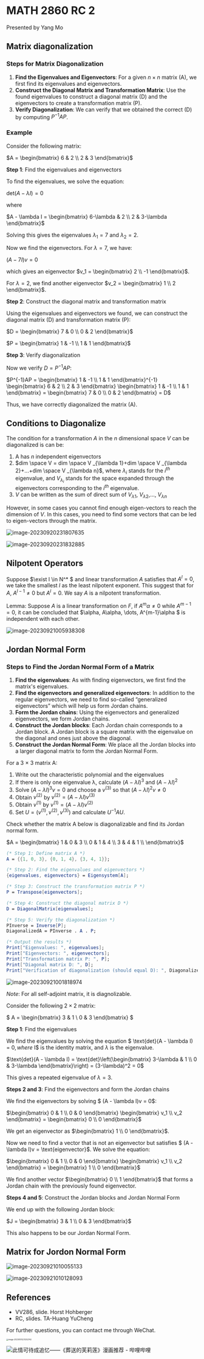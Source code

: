 # MATH 2860 RC 2

Presented by Yang Mo

## Matrix diagonalization

### Steps for Matrix Diagonalization

1. **Find the Eigenvalues and Eigenvectors**: For a given $n \times n$ matrix \(A\), we first find its eigenvalues and eigenvectors.
2. **Construct the Diagonal Matrix and Transformation Matrix**: Use the found eigenvalues to construct a diagonal matrix \(D\) and the eigenvectors to create a transformation matrix \(P\).
3. **Verify Diagonalization**: We can verify that we obtained the correct \(D\) by computing $P^{-1}AP$.

### Example

Consider the following matrix:

$A = \begin{bmatrix} 6 & 2 \\ 2 & 3 \end{bmatrix}$

**Step 1**: Find the eigenvalues and eigenvectors

To find the eigenvalues, we solve the equation:

$\text{det}(A - \lambda I) = 0$

where

$A - \lambda I = \begin{bmatrix} 6-\lambda & 2 \\ 2 & 3-\lambda \end{bmatrix}$

Solving this gives the eigenvalues $\lambda_1 = 7$ and $\lambda_2 = 2$.

Now we find the eigenvectors. For $\lambda = 7$, we have:

$(A - 7I)v = 0$

which gives an eigenvector $v_1 = \begin{bmatrix} 2 \\ -1 \end{bmatrix}$.

For $\lambda = 2$, we find another eigenvector $v_2 = \begin{bmatrix} 1 \\ 2 \end{bmatrix}$.

**Step 2**: Construct the diagonal matrix and transformation matrix

Using the eigenvalues and eigenvectors we found, we can construct the diagonal matrix \(D\) and transformation matrix \(P\):

$D = \begin{bmatrix} 7 & 0 \\ 0 & 2 \end{bmatrix}$

$P = \begin{bmatrix} 1 & -1 \\ 1 & 1 \end{bmatrix}$

**Step 3**: Verify diagonalization

Now we verify $D = P^{-1}AP$:

$P^{-1}AP = \begin{bmatrix} 1 & -1 \\ 1 & 1 \end{bmatrix}^{-1} \begin{bmatrix} 6 & 2 \\ 2 & 3 \end{bmatrix} \begin{bmatrix} 1 & -1 \\ 1 & 1 \end{bmatrix} = \begin{bmatrix} 7 & 0 \\ 0 & 2 \end{bmatrix} = D$

Thus, we have correctly diagonalized the matrix \(A\).

## Conditions to Diagonalize

The condition for a transformation $A$ in the $n$ dimensional space $V$ can be diagonalized is can be: 

1. A has $n$ independent eigenvectors
2. $dim \space V = dim \space V _{\lambda 1}+dim \space V _{\lambda 2}+...+dim \space V _{\lambda n}$, where $\lambda_i$ stands for the $i^{th}$ eigenvalue, and $V_{\lambda_i}$ stands for the space expanded through the eigenvectors corresponding to the $i^{th}$ eigenvalue.
3. $V$ can be written as the sum of direct sum of $V _{\lambda 1}$, $V _{\lambda 2}$,..., $V _{\lambda n}$



However, in some cases you cannot find enough eigen-vectors to reach the dimension of $V$. In this cases, you need to find some vectors that can be led to eigen-vectors through the matrix.



 ![image-20230920231807635](C:\Users\Nephr\AppData\Roaming\Typora\typora-user-images\image-20230920231807635.png)

 ![image-20230920231832885](C:\Users\Nephr\AppData\Roaming\Typora\typora-user-images\image-20230920231832885.png)

## Nilpotent Operators

Suppose $\exist l \in N^* $ and linear transformation $A$ satisfies that $A^l = 0$, we take the smallest $l$ as the least nilpotent exponent. This suggest that for $A$, $A^{l-1} \ne 0$ but $A ^l = 0$. We say $A$ is a nilpotent transformation.

Lemma: Suppose $A$ is a linear transformation on $F$, if $A^m \alpha \ne 0$ while $A^{m-1} = 0$, it can be concluded that $\alpha, A\alpha, \dots, A^{m-1}\alpha $ is independent with each other.

![image-20230921005938308](C:\Users\Nephr\AppData\Roaming\Typora\typora-user-images\image-20230921005938308.png)



## Jordan Normal Form

### Steps to Find the Jordan Normal Form of a Matrix

1. **Find the eigenvalues**: As with finding eigenvectors, we first find the matrix's eigenvalues.
2. **Find the eigenvectors and generalized eigenvectors**: In addition to the regular eigenvectors, we need to find so-called “generalized eigenvectors” which will help us form Jordan chains.
3. **Form the Jordan chains**: Using the eigenvectors and generalized eigenvectors, we form Jordan chains.
4. **Construct the Jordan blocks**: Each Jordan chain corresponds to a Jordan block. A Jordan block is a square matrix with the eigenvalue on the diagonal and ones just above the diagonal.
5. **Construct the Jordan Normal Form**: We place all the Jordan blocks into a larger diagonal matrix to form the Jordan Normal Form.

For a 3 × 3 matrix A: 

1. Write out the characteristic polynomial and the eigenvalues 
2. If there is only one eigenvalue λ, calculate $(A − λI)^3$ and $(A − λI)^2$
3. Solve $(A − λI)^3 v = 0$ and choose a $v^{(3)}$  so that $(A − λI)^2 v \ne 0$ 
4. Obtain $v^{(2)}$ by $v^{(2)} = (A − λI)v^{(3)}$ 
5. Obtain $v^{(1)}$ by $v^{(1)}  = (A − λI)v^{(2)}$
6. Set $U = (v^{(1)}, v^{(2)}, v^{(3)})$ and calculate $U^{−1}AU$.

Check whether the matrix A below is diagonalizable and find its Jordan normal form. 

$A = \begin{bmatrix} 1 & 0 & 3 \\ 0 & 1 & 4 \\ 3 & 4 & 1 \\ \end{bmatrix}$

```mathematica
(* Step 1: Define matrix A *)
A = {{1, 0, 3}, {0, 1, 4}, {3, 4, 1}};

(* Step 2: Find the eigenvalues and eigenvectors *)
{eigenvalues, eigenvectors} = Eigensystem[A];

(* Step 3: Construct the transformation matrix P *)
P = Transpose[eigenvectors];

(* Step 4: Construct the diagonal matrix D *)
D = DiagonalMatrix[eigenvalues];

(* Step 5: Verify the diagonalization *)
PInverse = Inverse[P];
DiagonalizedA = PInverse . A . P;

(* Output the results *)
Print["Eigenvalues: ", eigenvalues];
Print["Eigenvectors: ", eigenvectors];
Print["Transformation matrix P: ", P];
Print["Diagonal matrix D: ", D];
Print["Verification of diagonalization (should equal D): ", DiagonalizedA];

```

![image-20230921001818974](C:\Users\Nephr\AppData\Roaming\Typora\typora-user-images\image-20230921001818974.png)

*Note*: For all self-adjoint matrix, it is diagnolizable.


Consider the following $2 \times 2$ matrix:

$
A = \begin{bmatrix} 3 & 1 \\ 0 & 3 \end{bmatrix}
$

**Step 1**: Find the eigenvalues

We find the eigenvalues by solving the equation $ \text{det}(A - \lambda I) = 0$, where$ I$ is the identity matrix, and $\lambda$ is the eigenvalue.

$\text{det}(A - \lambda I) = \text{det}\left(\begin{bmatrix} 3-\lambda & 1 \\ 0 & 3-\lambda \end{bmatrix}\right) = (3-\lambda)^2 = 0$

This gives a repeated eigenvalue of $\lambda = 3$.

**Steps 2 and 3**: Find the eigenvectors and form the Jordan chains

We find the eigenvectors by solving $ (A - \lambda I)v = 0$:

$\begin{bmatrix} 0 & 1 \\ 0 & 0 \end{bmatrix} \begin{bmatrix} v_1 \\ v_2 \end{bmatrix} = \begin{bmatrix} 0 \\ 0 \end{bmatrix}$

We get an eigenvector as $\begin{bmatrix} 1 \\ 0 \end{bmatrix}$.

Now we need to find a vector that is not an eigenvector but satisfies $ (A - \lambda I)v = \text{eigenvector}$. We solve the equation:

$\begin{bmatrix} 0 & 1 \\ 0 & 0 \end{bmatrix} \begin{bmatrix} v_1 \\ v_2 \end{bmatrix} = \begin{bmatrix} 1 \\ 0 \end{bmatrix}$

We find another vector $\begin{bmatrix} 0 \\ 1 \end{bmatrix}$ that forms a Jordan chain with the previously found eigenvector.

**Steps 4 and 5**: Construct the Jordan blocks and Jordan Normal Form

We end up with the following Jordan block:

$J = \begin{bmatrix} 3 & 1 \\ 0 & 3 \end{bmatrix}$

This also happens to be our Jordan Normal Form.





## Matrix for Jordon Normal Form

![image-20230921010055133](C:\Users\Nephr\AppData\Roaming\Typora\typora-user-images\image-20230921010055133.png)

![image-20230921010128093](C:\Users\Nephr\AppData\Roaming\Typora\typora-user-images\image-20230921010128093.png)





## References

- VV286, slide. Horst Hohberger
- RC, slides. TA-Huang YuCheng

For further questions, you can contact me through WeChat.

<img src="C:\Users\Nephr\AppData\Roaming\Typora\typora-user-images\image-20230515231252742.png" alt="image-20230515231252742" style="zoom: 33%;" />

![此情可待成追忆——《葬送的芙莉莲》漫画推荐 - 哔哩哔哩](https://th.bing.com/th/id/OIP.IbqV0B5oht3La1m1wNYAYAHaGk?pid=ImgDet&rs=1)
